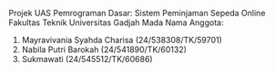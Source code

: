 Projek UAS Pemrograman Dasar: Sistem Peminjaman Sepeda Online Fakultas Teknik Universitas Gadjah Mada
Nama Anggota: 
1. Mayravivania Syahda Charisa (24/538308/TK/59701)
2. Nabila Putri Barokah (24/541890/TK/60132)
3. Sukmawati (24/545512/TK/60686)
